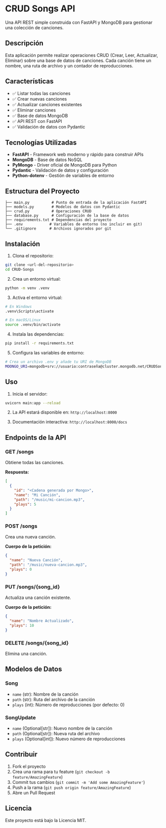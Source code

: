 # CRUD Songs API

Una API REST simple construida con FastAPI y MongoDB para gestionar una colección de canciones.

## Descripción

Esta aplicación permite realizar operaciones CRUD (Crear, Leer, Actualizar, Eliminar) sobre una base de datos de canciones. Cada canción tiene un nombre, una ruta de archivo y un contador de reproducciones.

## Características

- ✅ Listar todas las canciones
- ✅ Crear nuevas canciones
- ✅ Actualizar canciones existentes
- ✅ Eliminar canciones
- ✅ Base de datos MongoDB
- ✅ API REST con FastAPI
- ✅ Validación de datos con Pydantic

## Tecnologías Utilizadas

- **FastAPI** - Framework web moderno y rápido para construir APIs
- **MongoDB** - Base de datos NoSQL
- **PyMongo** - Driver oficial de MongoDB para Python
- **Pydantic** - Validación de datos y configuración
- **Python-dotenv** - Gestión de variables de entorno

## Estructura del Proyecto

```
├── main.py          # Punto de entrada de la aplicación FastAPI
├── models.py        # Modelos de datos con Pydantic
├── crud.py          # Operaciones CRUD
├── database.py      # Configuración de la base de datos
├── requirements.txt # Dependencias del proyecto
├── .env            # Variables de entorno (no incluir en git)
└── .gitignore      # Archivos ignorados por git
```

## Instalación

1. Clona el repositorio:
```bash
git clone <url-del-repositorio>
cd CRUD-Songs
```

2. Crea un entorno virtual:
```bash
python -m venv .venv
```

3. Activa el entorno virtual:
```bash
# En Windows
.venv\Scripts\activate

# En macOS/Linux
source .venv/bin/activate
```

4. Instala las dependencias:
```bash
pip install -r requirements.txt
```

5. Configura las variables de entorno:
```bash
# Crea un archivo .env y añade tu URI de MongoDB
MOONGO_URI=mongodb+srv://usuario:contraseña@cluster.mongodb.net/CRUDSongs?retryWrites=true&w=majority
```

## Uso

1. Inicia el servidor:
```bash
uvicorn main:app --reload
```

2. La API estará disponible en: `http://localhost:8000`

3. Documentación interactiva: `http://localhost:8000/docs`

## Endpoints de la API

### GET /songs
Obtiene todas las canciones.

**Respuesta:**
```json
[
  {
    "id": "<Cadena generada por Mongo>",
    "name": "Mi Canción",
    "path": "/music/mi-cancion.mp3",
    "plays": 5
  }
]
```

### POST /songs
Crea una nueva canción.

**Cuerpo de la petición:**
```json
{
  "name": "Nueva Canción",
  "path": "/music/nueva-cancion.mp3",
  "plays": 0
}
```

### PUT /songs/{song_id}
Actualiza una canción existente.

**Cuerpo de la petición:**
```json
{
  "name": "Nombre Actualizado",
  "plays": 10
}
```

### DELETE /songs/{song_id}
Elimina una canción.

## Modelos de Datos

### Song
- `name` (str): Nombre de la canción
- `path` (str): Ruta del archivo de la canción
- `plays` (int): Número de reproducciones (por defecto: 0)

### SongUpdate
- `name` (Optional[str]): Nuevo nombre de la canción
- `path` (Optional[str]): Nueva ruta del archivo
- `plays` (Optional[int]): Nuevo número de reproducciones

## Contribuir

1. Fork el proyecto
2. Crea una rama para tu feature (`git checkout -b feature/AmazingFeature`)
3. Commit tus cambios (`git commit -m 'Add some AmazingFeature'`)
4. Push a la rama (`git push origin feature/AmazingFeature`)
5. Abre un Pull Request

## Licencia

Este proyecto está bajo la Licencia MIT.
